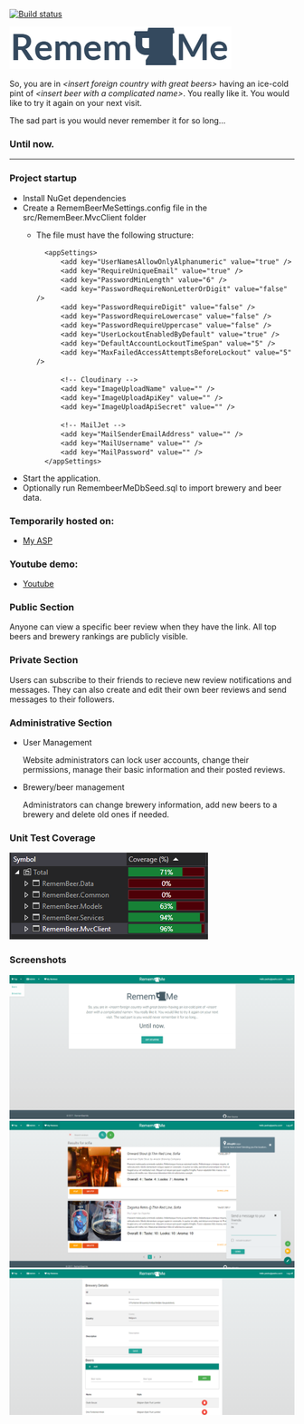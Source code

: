 ﻿[![Build status](https://ci.appveyor.com/api/projects/status/d5xa1vm77r5h8iq3?svg=true)](https://ci.appveyor.com/project/J0hnyBG/remembeermemvc)

![RememBeerMe Logo](docs/img/remembeerme-logo.PNG)

So, you are in <em>&lt;insert foreign country with great beers&gt;</em> having an ice-cold pint of <em>&lt;insert beer with a complicated name&gt;</em>. You really like it. 
           You would like to try it again on your next visit.
<p>The sad part is you would never remember it for so long...</p>
       

### Until now.

<hr/>

### Project startup
 * Install NuGet dependencies
 * Create a RememBeerMeSettings.config file in the src/RememBeer.MvcClient folder
    - The file must have the following structure: 
    
            <appSettings>   
                <add key="UserNamesAllowOnlyAlphanumeric" value="true" />
                <add key="RequireUniqueEmail" value="true" />
                <add key="PasswordMinLength" value="6" />
                <add key="PasswordRequireNonLetterOrDigit" value="false" />
                <add key="PasswordRequireDigit" value="false" />
                <add key="PasswordRequireLowercase" value="false" />
                <add key="PasswordRequireUppercase" value="false" />
                <add key="UserLockoutEnabledByDefault" value="true" />
                <add key="DefaultAccountLockoutTimeSpan" value="5" />
                <add key="MaxFailedAccessAttemptsBeforeLockout" value="5" />

                <!-- Cloudinary -->
                <add key="ImageUploadName" value="" />
                <add key="ImageUploadApiKey" value="" />
                <add key="ImageUploadApiSecret" value="" />

                <!-- MailJet -->
                <add key="MailSenderEmailAddress" value="" />
                <add key="MailUsername" value="" />
                <add key="MailPassword" value="" />
            </appSettings>
            
* Start the application.
* Optionally run RemembeerMeDbSeed.sql to import brewery and beer data.

### Temporarily hosted on:
- [My ASP](http://j0hnybg-001-site1.dtempurl.com/)
 
### Youtube demo:
 - [Youtube](https://youtu.be/48pnUyAVw8U)
 
### Public Section
 
 Anyone can view a specific beer review when they have the link. All top beers and brewery rankings are publicly visible.
 
### Private Section
 

  Users can subscribe to their friends to recieve new review notifications and messages.
 They can also create and edit their own beer reviews and send messages to their followers.
 
### Administrative Section
 
   * User Management
   
     Website administrators can lock user accounts, change their permissions, manage their basic information and their posted reviews.
     
   * Brewery/beer management
   
     Administrators can change brewery information, add new beers to a brewery and delete old ones if needed.
     
### Unit Test Coverage
![Coverage](docs/img/coverage-all.PNG)
    
### Screenshots
![home](docs/img/home-screen1.PNG)
![beer review](docs/img/review2.PNG)
![brewery editing](docs/img/brewery-details1.PNG)